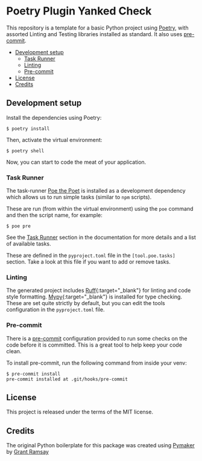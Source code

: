 # Poetry Plugin Yanked Check <!-- omit in toc -->

This repository is a template for a basic Python project using
[Poetry](https://python-poetry.org/), with assorted Linting and Testing
libraries installed as standard. It also uses
[pre-commit](https://pre-commit.com/).

- [Development setup](#development-setup)
  - [Task Runner](#task-runner)
  - [Linting](#linting)
  - [Pre-commit](#pre-commit)
- [License](#license)
- [Credits](#credits)

## Development setup

Install the dependencies using Poetry:

```console
$ poetry install
```

Then, activate the virtual environment:

```console
$ poetry shell
```

Now, you can start to code the meat of your application.

### Task Runner

The task-runner [Poe the Poet](https://github.com/nat-n/poethepoet) is installed
as a development dependency which allows us to run simple tasks (similar to
`npm` scripts).

These are run (from within the virtual environment) using the `poe` command and
then the script name, for example:

```console
$ poe pre
```

See the [Task Runner](https://py-maker.seapagan.net/tasks/) section in the
documentation for more details and a list of available tasks.

These are defined in the `pyproject.toml` file in the `[tool.poe.tasks]`
section. Take a look at this file if you want to add or remove tasks.

### Linting

The generated project includes
[Ruff](https://docs.astral.sh/ruff/){:target="_blank"} for linting and code
style formatting. [Mypy](http://mypy-lang.org/){:target="_blank"} is installed
for type checking. These are set quite strictly by default, but you can edit the
tools configuration in the `pyproject.toml` file.

### Pre-commit

There is a [pre-commit](https://pre-commit.com/) configuration provided to run
some checks on the code before it is committed.  This is a great tool to help
keep your code clean.

To install pre-commit, run the following command from inside your venv:

```console
$ pre-commit install
pre-commit installed at .git/hooks/pre-commit
```

## License

This project is released under the terms of the MIT license.

## Credits

The original Python boilerplate for this package was created using
[Pymaker](https://github.com/seapagan/py-maker) by [Grant
Ramsay](https://github.com/seapagan)

